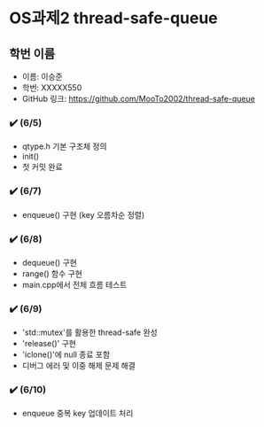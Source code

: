 # OS과제2 thread-safe-queue

## 학번 이름
- 이름: 이승준
- 학번: XXXXX550
- GitHub 링크: https://github.com/MooTo2002/thread-safe-queue

### ✔️ (6/5)
- qtype.h 기본 구조체 정의
- init()
- 첫 커밋 완료

### ✔️ (6/7)
- enqueue() 구현 (key 오름차순 정렬)

### ✔️ (6/8)
- dequeue() 구현
- range() 함수 구현
- main.cpp에서 전체 흐름 테스트

### ✔️ (6/9)
- 'std::mutex'를 활용한 thread-safe 완성
- 'release()' 구현
- 'iclone()'에 null 종료 포함
- 디버그 에러 및 이중 해제 문제 해결

### ✔️ (6/10)
- enqueue 중복 key 업데이트 처리

